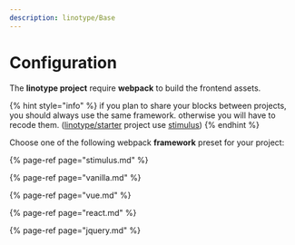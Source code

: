```yaml
---
description: linotype/Base
---
```


# Configuration

The **linotype project** require **webpack** to build the frontend assets.

{% hint style="info" %}
if you plan to share your blocks between projects, you should always use the same framework. otherwise you will have to recode them. \([linotype/starter](../../../exemple.md) project use [stimulus](stimulus.md)\)
{% endhint %}

Choose one of the following webpack **framework** preset for your project:

{% page-ref page="stimulus.md" %}

{% page-ref page="vanilla.md" %}

{% page-ref page="vue.md" %}

{% page-ref page="react.md" %}

{% page-ref page="jquery.md" %}





